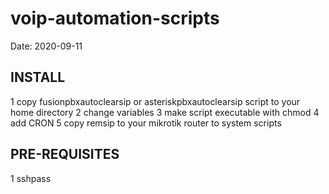 # voip-automation-scripts
Date: 2020-09-11

## INSTALL
1 copy fusionpbxautoclearsip or asteriskpbxautoclearsip script to your home directory
2 change variables
3 make script executable with chmod
4 add CRON
5 copy remsip to your mikrotik router to system scripts

## PRE-REQUISITES
1 sshpass
